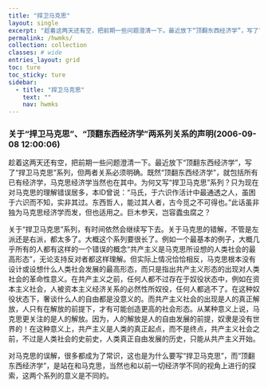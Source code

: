 ```yaml
---
title: "捍卫马克思"
layout: single
excerpt: "趁着这两天还有空，把前期一些问题澄清一下。最近放下“顶翻东西经济学”，写了“捍卫马克思”系列，但两者关系必须明确。"
permalink: /hwmks/
collection: collection
classes: # wide
entries_layout: grid
toc: ture
toc_sticky: ture
sidebar:
  - title: "捍卫马克思"
    text: ""
    nav: hwmks
---
```


### 关于“捍卫马克思”、“顶翻东西经济学”两系列关系的声明(2006-09-08 12:00:06) 

趁着这两天还有空，把前期一些问题澄清一下。最近放下“顶翻东西经济学”，写了“捍卫马克思”系列，但两者关系必须明确。既然“顶翻东西经济学”，就包括所有已有经济学，马克思经济学当然也在其中。为何又写“捍卫马克思”系列？只为现在对马克思的理解错误居多，本ID曾说：“马氏，于六识作活计中最通透之人，虽困于六识而不知，实非其过。东西哲人，能过其人者，古今觅之不可得也。”此话虽非独为马克思经济学而发，但也适用之。巨木参天，岂容蠹虫腐之？

关于“捍卫马克思”系列，有时间依然会继续写下去。关于马克思的错解，不管是左派还是右派，都太多了。大概这个系列要很长了。例如一个最基本的例子，大概几乎所有的人都有这样的一个错误的概念“共产主义是马克思所设想的人类社会的最高形态”，无论支持反对者都这样理解。但实际上情况恰恰相反，马克思根本没有设计或设想什么人类社会发展的最高形态，而只是指出共产主义形态的出现对人类社会的革命性意义。在共产主义之前，任何人都不过存在于奴役状态中，例如在资本主义社会，人被资本主义经济关系的必然性所奴役，任何人都逃不了。在这种奴役状态下，奢谈什么人的自由都是没意义的。而共产主义社会的出现是人的真正解放，人只有在解放的前提下，才有可能创造更高的社会形态。从某种意义上说，马克思更关注的是人的解放。因为，人的解放是人的自由发展的前提，奴隶是没有世界的！在这种意义上，共产主义是人类的真正起点，而不是终点，共产主义社会之前，不过是人类社会的史前史，人类真正自由发展的历史，只能从共产主义开始。

对马克思的误解，很多都成为了常识，这也是为什么要写“捍卫马克思”，而“顶翻东西经济学”，是站在和马克思，当然也和以前一切经济学不同的视角上进行的探索，这两个系列的意义是不同的。